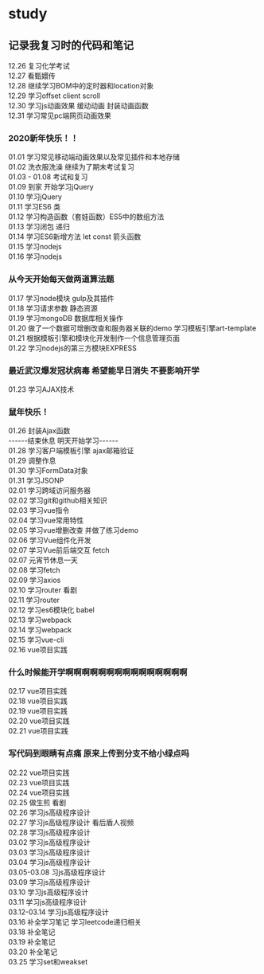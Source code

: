 # study
## 记录我复习时的代码和笔记
12.26 复习化学考试  
12.27 看甄嬛传  
12.28 继续学习BOM中的定时器和location对象  
12.29 学习offset client scroll  
12.30 学习js动画效果 缓动动画 封装动画函数  
12.31 学习常见pc端网页动画效果  
### 2020新年快乐！！ 
01.01 学习常见移动端动画效果以及常见插件和本地存储  
01.02 洗衣服洗澡 继续为了期末考试复习  
01.03 - 01.08 考试和复习  
01.09 到家 开始学习jQuery  
01.10 学习jQuery  
01.11 学习ES6 类  
01.12 学习构造函数（套娃函数）ES5中的数组方法  
01.13 学习闭包 递归  
01.14 学习ES6新增方法 let const 箭头函数  
01.15 学习nodejs  
01.16 学习nodejs  
### 从今天开始每天做两道算法题  
01.17 学习node模块 gulp及其插件  
01.18 学习请求参数 静态资源  
01.19 学习mongoDB 数据库相关操作  
01.20 做了一个数据可增删改查和服务器关联的demo 学习模板引擎art-template  
01.21 根据模板引擎和模块化开发制作一个信息管理页面  
01.22 学习nodejs的第三方模块EXPRESS   
### 最近武汉爆发冠状病毒 希望能早日消失 不要影响开学  
01.23 学习AJAX技术   
### 鼠年快乐！  
01.26 封装Ajax函数  
------结束休息 明天开始学习------  
01.28 学习客户端模板引擎 ajax邮箱验证  
01.29 调整作息  
01.30 学习FormData对象  
01.31 学习JSONP  
02.01 学习跨域访问服务器  
02.02 学习git和github相关知识  
02.03 学习vue指令  
02.04 学习vue常用特性  
02.05 学习vue增删改查 并做了练习demo  
02.06 学习Vue组件化开发  
02.07 学习Vue前后端交互 fetch  
02.07 元宵节休息一天  
02.08 学习fetch  
02.09 学习axios  
02.10 学习router 看剧  
02.11 学习router  
02.12 学习es6模块化 babel  
02.13 学习webpack  
02.14 学习webpack  
02.15 学习vue-cli  
02.16 vue项目实践  
### 什么时候能开学啊啊啊啊啊啊啊啊啊啊啊啊啊啊啊  
02.17 vue项目实践  
02.18 vue项目实践  
02.19 vue项目实践  
02.20 vue项目实践  
02.21 vue项目实践  
### 写代码到眼睛有点痛 原来上传到分支不给小绿点吗  
02.22 vue项目实践  
02.23 vue项目实践  
02.24 vue项目实践  
02.25 做生煎 看剧  
02.26 学习js高级程序设计  
02.27 学习js高级程序设计 看后盾人视频  
02.28 学习js高级程序设计  
03.02 学习js高级程序设计   
03.03 学习js高级程序设计  
03.04 学习js高级程序设计  
03.05-03.08 习js高级程序设计  
03.09 学习js高级程序设计  
03.10 学习js高级程序设计  
03.11 学习js高级程序设计  
03.12-03.14 学习js高级程序设计  
03.16 补全学习笔记 学习leetcode递归相关  
03.18 补全笔记  
03.19 补全笔记  
03.20 补全笔记   
03.25 学习set和weakset
